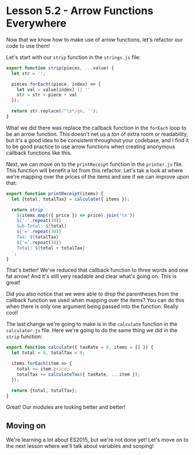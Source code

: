 # Lesson 5.2 - Arrow Functions Everywhere

Now that we know how to make use of arrow functions, let's refactor our code
to use them!

Let's start with our `strip` function in the `strings.js` file:

```js
export function strip(pieces, ...value) {
  let str = '';

  pieces.forEach((piece, index) => {
    let val = value[index] || ''
    str = str + piece + val
  });

  return str.replace(/^\s*/gm, '');
}
```

What we did there was replace the callback function in the `forEach` loop to
be an arrow function. This doesn't net us a *ton* of extra room or readability,
but it's a good idea to be consistent throughout your codebase, and I find it
to be good practice to use arrow functions when creating anonymous callback
functions like this.

Next, we can move on to the `printReceipt` function in the `printer.js` file.
This function will benefit a lot from this refactor. Let's tak a look at where
we're mapping over the prices of the items and see if we can improve upon
that:

```js
export function printReceipt(items) {
  let {total, totalTax} = calculate({ items });

  return strip`
    ${items.map(({ price }) => price).join('\n')}
    ${'-'.repeat(30)}
    Sub-Total: ${total}
    ${'='.repeat(30)}
    Tax: ${totalTax}
    ${'='.repeat(30)}
    Total: ${total + totalTax}
  `;
}
```

That's better! We've reduced that callback function to three words and one
fat arrow! And it's still very readable and clear what's going on. This is
great!

Did you also notice that we were able to drop the parentheses from the callback
function we used when mapping over the items? You can do this when there is
only one argument being passed into the function. Really cool!

The last change we're going to make is in the `calculate` function in the
`calculator.js` file. Here we're going to do the same thing we did in the
`strip` function:

```js
export function calculate({ taxRate = 8, items = [] }) {
  let total = 0, totalTax = 0;

  items.forEach(item => {
    total += item.price;
    totalTax += calculateTax({ taxRate, ...item });
  });

  return {total, totalTax};
}
```

Great! Our modules are looking better and better!

## Moving on
We're learning a lot about ES2015, but we're not done yet! Let's move on to
the next lesson where we'll talk about variables and scoping!
